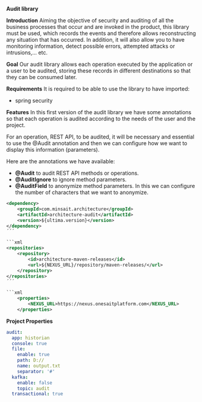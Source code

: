 **Audit library**


**Introduction**
Aiming the objective of security and auditing of all the business processes that occur and are invoked in the product, this library must be used, which records the events and therefore allows reconstructing any situation that has occurred.
In addition, it will also allow you to have monitoring information, detect possible errors, attempted attacks or intrusions,... etc.


**Goal**
Our audit library allows each operation executed by the application or a user to be audited, storing these records in different destinations so that they can be consumed later.


**Requirements**
It is required to be able to use the library to have imported:

*  spring security


**Features**
In this first version of the audit library we have some annotations so that each operation is audited according to the needs of the user and the project.

For an operation, REST API, to be audited, it will be necessary and essential to use the @Audit annotation and then we can configure how we want to display this information (parameters).

Here are the annotations we have available:


* **@Audit** to audit REST API methods or operations.
* **@AuditIgnore** to ignore method parameters.
* **@AuditField** to anonymize method parameters. In this we can configure the number of characters that we want to anonymize.


```xml
<dependency>
	<groupId>com.minsait.architecture</groupId>
	<artifactId>architecture-audit</artifactId>
	<version>${ultima.version}</version>
</dependency>
´´´

```xml
<repositories>
	<repository>
		<id>architecture-maven-releases</id>
		<url>${NEXUS_URL}/repository/maven-releases/</url>
	</repository>
</repositories>
´´´

```xml
	<properties>
		<NEXUS_URL>https://nexus.onesaitplatform.com</NEXUS_URL>
	</properties>
```

**Project Properties**

```yaml
audit:
  app: historian
  console: true
  file:
    enable: true
    path: D://
    name: output.txt
    separator: '#'
  kafka:
    enable: false
    topic: audit
  transactional: true
```
  
  